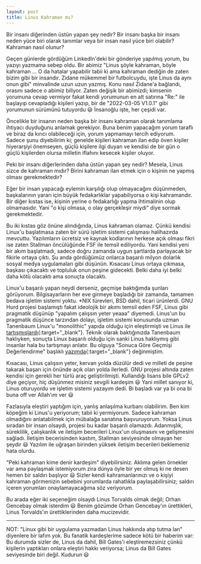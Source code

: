 ```yaml
---
layout: post
title: Linus Kahraman mı?
---
```


Bir insanı diğerinden üstün yapan şey nedir? Bir insanı başka bir insanı neden yüce biri olarak tanımlar veya bir insan nasıl yüce biri olabilir? Kahraman nasıl olunur?

Geçen günlerde gördüğüm LinkedIn'deki bir gönderiye yapılmış yorum, bu yazıyı yazmama sebep oldu. Bir abimiz "Linus şöyle kahraman, böyle kahraman ... O da hatalar yapabilir tabii ki ama kahraman dediğin de zaten bizim gibi bir insandır. Zidane mükemmel bir futbolcuydu, işte Linus da aynı onun gibi" minvalinde uzun uzun yazmış. Konu nasıl Zidane'a bağlandı, orasını sadece o abimiz biliyor. Zaten değişik bir abimizdi; kimsenin yorumuna cevap vermiyor fakat kendi yorumunun en alt satırına "Re:" ile başlayıp cevapladığı kişileri yazıp, bir de "2022-03-05 V1.0.1" gibi yorumunun sürümünü tutuyordu 😃 İnsanoğlu işte, her çeşidi var.

Öncelikle bir insanın neden başka bir insanı kahraman olarak tanımlama ihtiyacı duyduğunu anlamak gerekiyor. Buna benim yapacağım yorum taraflı ve biraz da kırıcı olabileceği için, yorum yapmamayı tercih ediyorum. Sadece şunu diyebilirim ki; genelde kişileri kahraman ilan edip öven kişiler hiyerarşiyi önemseyen, güçlü kişilere ilgi duyan ve kendisi de bir gün o güçlü kişilerden olursa milletin iflahını kesecek kişiler oluyor.

Peki bir insanı diğerlerinden daha üstün yapan şey nedir? Mesela, Linus sizce de kahraman mıdır? Birini kahraman ilan etmek için o kişinin ne yapmış olması gerekmektedir?

Eğer bir insan yapacağı eylemin karşılığı olup olmayacağını düşünmeden, başkalarının yararı için büyük fedakarlıklar yapabiliyorsa o kişi kahramandır. Bir diğer kıstas ise, kişinin yerine o fedakarlığı yapma ihtimalinin olup olmamasıdır. Yani "o kişi olmasa, o olay gerçekleşir miydi" diye sormak gerekmektedir.

Bu iki kıstas göz önüne alındığında, Linus kahraman olamaz. Çünkü kendisi Linux'u başlatmasa zaten bir sürü işletim sistemi çalışması halihazırda mevcuttu. Yazılımların ücretsiz ve kaynak kodlarının herkese açık olması fikri ise zaten Stallman öncülüğünde FSF ile temsil ediliyordu. Yani kendisi yeni bir akım başlatmadı, sadece doğru zamanda uygun şartlarda parlayacak bir fikirle ortaya çıktı. Şu anda gördüğümüz onlarca başarılı milyon dolarlık sosyal medya uygulamaları gibi düşünün. Kısacası Linus ortaya çıkmasa, başkası çıkacaktı ve topluluk onun peşine gidecekti. Belki daha iyi belki daha kötü olacaktı ama sonuçta olacaktı.

Linux'u başarılı yapan neydi derseniz, geçmişe baktığımda şunları görüyorum. Bilgisayarların her eve girmeye başladığı bir zamanda, tamamen bedava işletim sistemi yoktu. *NIX türevleri, BSD dahil, ticari ürünlerdi. GNU Hurd projesi başlamıştı fakat ideolojik bir akımı temsil eden FSF, Linus gibi pragmatik düşünüp "yapalım çalışsın yeter yeaaa" diyemedi. Linus'un bu pragmatik düşünce tarzından dolayı, işletim sistemi konusunda uzman Tanenbaum Linux'u "monolithic" yapıda olduğu için eleştirmişti ve Linus ile [tartışmışlardı](https://groups.google.com/g/comp.os.minix/c/wlhw16QWltI#9f3c7c165aacc83f){:target="_blank"}. Teknik olarak baktığınızda Tanenbaum haklıyken, sonuçta Linux başarılı olduğu için sanki Linus haklıymış gibi insanlar hala bu tartışmayı anlatır. Bu olguya "Sonuca Göre Geçmişi Değerlendirme" başlıklı [yazımda](https://www.dursunturan.com/Sonuca-Gore-Gecmisi-Degerlendirme/){:target="_blank"} değinmiştim.

Kısacası, Linus çalışsın yeter, kervan yolda düzülür dedi ve milleti de peşine takarak başarı için önünde açık olan yolda ilerledi. GNU projesi altında zaten kendisi için gerekli her türlü araç geliştirilmişti. Kullandığı lisans bile GPLv2 diye geçiyor, hiç düşünmez misiniz sevgili kardeşim 😃 Yani millet sanıyor ki, Linus oturuyordu ve işletim sistemi yazayım dedi. Bi başladı var ya bi ona bi buna off ver Allah'ım ver 😃

Fazlasıyla eleştiri yaptığım için, yanlış anlaşılma kurbanı olabilirim. Ben kim köpeğim ki Linus'u yeriyorum; tabii ki yermiyorum. Sadece kahraman olmadığını anlatabilmek için mübalağa sanatına başvuruyorum. Yoksa Linus sıradan bir insan olsaydı, projesi bu kadar başarılı olamazdı. Adanmışlık, süreklilik, çalışkanlık ve iletişim becerileri Linux'un oluşmasını ve gelişmesini sağladı. İletişim becerisinden kastım, Stallman seviyesinde olmayan her şeydir 😃 Yazılım ile uğraşan birinden yüksek iletişim becerileri beklemeniz hata olurdu.

"Peki kahraman kime denir kardeşim" diyebilirsiniz. Aklıma gelen örnekler var ama paylaşmak istemiyorum zira dünya öyle bir yer olmuş ki ne desen hemen bir saldırı başlıyor 😃 Sizler kendi kahramanlarınızı ve o kişiyi kahraman görmenizin sebebini yorumlarda rahatlıkla paylaşabilirsiniz; saldırı içeren yorumları onaylamayacağıma söz veriyorum.

Bu arada eğer iki seçeneğim olsaydı Linus Torvalds olmak değil; Orhan Gencebay olmak isterdim 😃 Benim gözümde Orhan Gencebay'ın ürettikleri, Linus Torvalds'ın ürettiklerinden daha mucizevidir.

---

NOT: "Linux gibi bir uygulama yazmadan Linus hakkında atıp tutma lan" diyenlere bir lafım yok. Bu fanatik kardeşlerime sadece kötü bir haberim var: Bu durumda sizler de, Linus da dahil, Bill Gates'i eleştiremezsiniz çünkü kişilerin yaptıkları onlara eleştiri hakkı veriyorsa; Linus da Bill Gates seviyesinde biri değil. Kudurun 😃